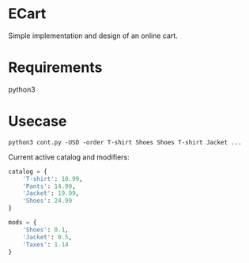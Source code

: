 # ECart
Simple implementation and design of an online cart.


# Requirements
python3


# Usecase
```shell
python3 cont.py -USD -order T-shirt Shoes Shoes T-shirt Jacket ...
```


Current active catalog and modifiers:
```python
catalog = {
    'T-shirt': 10.99,
    'Pants': 14.99,
    'Jacket': 19.99,
    'Shoes': 24.99
}

mods = {
    'Shoes': 0.1,
    'Jacket': 0.5,
    'Taxes': 1.14
}
```
